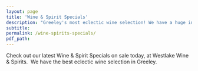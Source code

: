 ```yaml
---
layout: page
title: 'Wine & Spirit Specials'
description: "Greeley's most eclectic wine selection! We have a huge inventory to choose from, both foreign and domestic."
subtitle:
permalink: /wine-spirits-specials/
pdf_path:
---
```



Check out our latest Wine & Spirit Specials on sale today, at Westlake Wine & Spirits.  We have the best eclectic wine selection in Greeley.